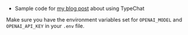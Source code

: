 - Sample code for [my blog post](https://sirwan.info/blog/fa/typechat) about using TypeChat

Make sure you have the environment variables set for `OPENAI_MODEL` and `OPENAI_API_KEY` in your `.env` file.
